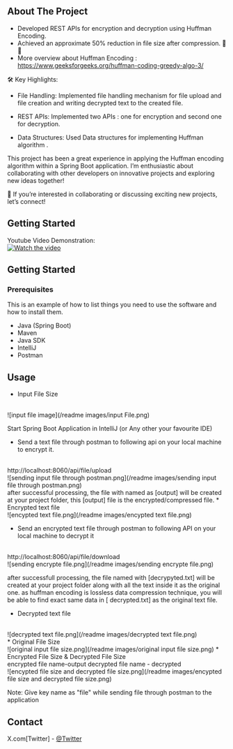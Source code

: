 <!-- ABOUT THE PROJECT -->
## About The Project

* Developed REST APIs for encryption and decryption using Huffman Encoding.
* Achieved an approximate 50% reduction in file size after compression. 💾✨
* More overview about Huffman Encoding : https://www.geeksforgeeks.org/huffman-coding-greedy-algo-3/ 


🛠️ Key Highlights:
* File Handling: Implemented file handling mechanism for file upload and file creation and writing decrypted text to the created file.

* REST APIs: Implemented two APIs : one for encryption and second one for decryption. 

* Data Structures: Used Data structures for implementing Huffman algorithm .

This project has been a great experience in applying the Huffman encoding algorithm within a Spring Boot application.
I’m enthusiastic about collaborating with other developers on innovative projects and exploring new ideas together!

🔗 If you’re interested in collaborating or discussing exciting new projects, let’s connect!

<!-- GETTING STARTED -->
## Getting Started


<!-- Video Demostration -->
Youtube Video  Demonstration:
<br>
[![Watch the video](https://img.youtube.com/vi/canBUAtUq8Q/0.jpg)](https://www.youtube.com/watch?v=canBUAtUq8Q&t=1s)


<!-- GETTING STARTED -->
## Getting Started


### Prerequisites

This is an example of how to list things you need to use the software and how to install them.
* Java (Spring Boot)
* Maven 
* Java SDK
* IntelliJ
* Postman


<!-- USAGE EXAMPLES -->
## Usage
* Input File Size
<br>
  ![input file image](/readme images/input File.png)

Start Spring Boot Application in IntelliJ (or Any other your favourite IDE)

* Send a text file through postman to following api on your local machine to encrypt it.
<br>
http://localhost:8060/api/file/upload
<br>
  ![sending input file through postman.png](/readme images/sending input file through postman.png)
<br>
after successful processing, the file with named as [output] will be created at your project folder, this [output] file is the encrypted/compressed file.
* Encrypted text file
 <br>
  ![encypted text file.png](/readme images/encypted text file.png)

* Send an encrypted text file through postman to following API on your local machine to decrypt it
<br>
http://localhost:8060/api/file/download
<br>
  ![sending encrypte file.png](/readme images/sending encrypte file.png)
<br>

after successfull processing, the file named with [decrypyted.txt] will be created at your project folder along with all the  text inside it as the original one.
as huffman encoding is lossless data compression technique, you will be able to find exact same data in [ decrypted.txt] as the original text file.
* Decrypted text file 
<br>
  ![decrypted text file.png](/readme images/decrypted text file.png)
<br>
* Original File Size
<br>
  ![original input file size.png](/readme images/original input file size.png)
* Encrypted File Size & Decrypted File Size
<br>
encrypted file name-output
decrypted file name - decrypted
<br>
  ![encypted file size and decrypted file size.png](/readme images/encypted file size and decrypted file size.png)

Note: Give key name as "file" while sending file through postman to the application






<!-- CONTACT -->
## Contact

X.com[Twitter] - [@Twitter](https://twitter.com/prasad_2301) 

<!--Project Link: [https://github.com/your_username/repo_name](https://github.com/your_username/repo_name)-->

